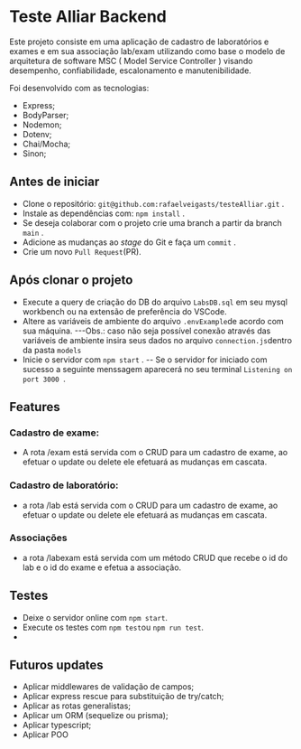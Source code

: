 # Teste Alliar Backend

Este projeto consiste em uma aplicação de cadastro de laboratórios e exames e em sua associação lab/exam utilizando como base o modelo de arquitetura de software MSC ( Model Service Controller ) visando desempenho, confiabilidade, escalonamento e manutenibilidade.

Foi desenvolvido com as tecnologias:
- Express;
- BodyParser;
- Nodemon;
- Dotenv;
- Chai/Mocha;
- Sinon;

## Antes de iniciar
- Clone o repositório: `git@github.com:rafaelveigasts/testeAlliar.git` .
- Instale as dependências com: `npm install` .
- Se deseja colaborar com o projeto crie uma branch a partir da branch `main` .
- Adicione as mudanças ao _stage_ do Git e faça um `commit` .
- Crie um novo `Pull Request`(PR).
 
## Após clonar o projeto

- Execute a query de criação do DB do arquivo `LabsDB.sql` em seu mysql workbench ou na extensão de preferência do VSCode.
- Altere as variáveis de ambiente do arquivo `.envExample`de acordo com sua máquina.
---Obs.: caso não seja possível conexão através das variáveis de ambiente insira seus dados no arquivo `connection.js`dentro da pasta `models`
- Inicie o servidor com `npm start` .
-- Se o servidor for iniciado com sucesso a seguinte menssagem aparecerá no seu terminal `Listening on port 3000
`.

## Features

### Cadastro de exame:

- A rota /exam está servida com o CRUD para um cadastro de exame, ao efetuar o update ou delete ele efetuará as mudanças em cascata.

### Cadastro de laboratório:

- a rota /lab está servida com o CRUD para um cadastro de exame, ao efetuar o update ou delete ele efetuará as mudanças em cascata.

### Associações

- a rota /labexam está servida com um método CRUD que recebe o id do lab e o id do exame e efetua a associação.

 ## Testes   
 
 - Deixe o servidor online com `npm start`.
 - Execute os testes com `npm test`ou `npm run test`.
 - 
 ## Futuros updates

- Aplicar middlewares de validação de campos;
- Aplicar express rescue para substituição de try/catch;
- Aplicar as rotas generalistas;
- Aplicar um ORM (sequelize ou prisma);
- Aplicar typescript;
- Aplicar POO